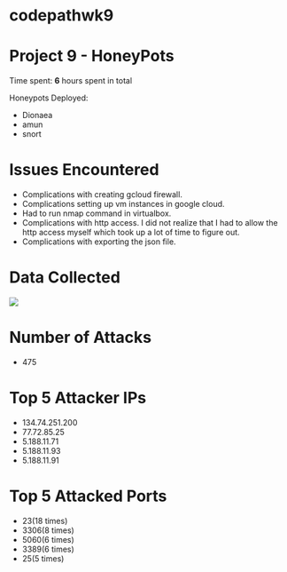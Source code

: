 # codepathwk9
# Project 9 - HoneyPots

Time spent: **6** hours spent in total

Honeypots Deployed: 
* Dionaea
* amun
* snort

# Issues Encountered
* Complications with creating gcloud firewall.
* Complications setting up vm instances in google cloud.
* Had to run nmap command in virtualbox.
* Complications with http access. I did not realize that I had to allow the http access myself which took up a lot of time to figure out. 
* Complications with exporting the json file.


# Data Collected
<img src='https://raw.githubusercontent.com/lihaojin/codepathwk9/master/honeypotgif.gif'/>

# Number of Attacks
* 475


# Top 5 Attacker IPs
* 134.74.251.200
* 77.72.85.25
* 5.188.11.71
* 5.188.11.93
* 5.188.11.91

# Top 5 Attacked Ports
* 23(18 times)
* 3306(8 times)
* 5060(6 times)
* 3389(6 times)
* 25(5 times)

